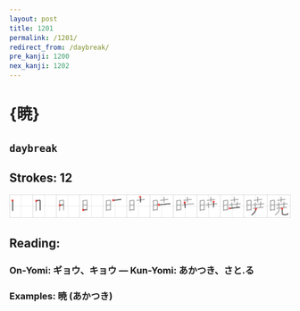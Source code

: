 ```yaml
---
layout: post
title: 1201
permalink: /1201/
redirect_from: /daybreak/
pre_kanji: 1200
nex_kanji: 1202
---
```


# {暁}

## `daybreak`

## Strokes: 12

<div class="stroke"><img src="../images/E69A81.png" /></div>

## Reading:

### On-Yomi: ギョウ、キョウ &mdash; Kun-Yomi: あかつき、さと.る

### Examples: 暁 (あかつき)
